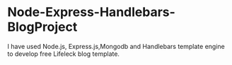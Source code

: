 # Node-Express-Handlebars-BlogProject
I have used Node.js, Express.js,Mongodb and Handlebars template engine  to develop  free Lifeleck blog template.
